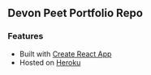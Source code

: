 ## Devon Peet Portfolio Repo

### Features
- Built with [Create React App](https://github.com/facebookincubator/create-react-app)
- Hosted on [Heroku](https://www.heroku.com/)
